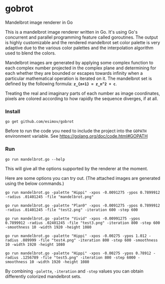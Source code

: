 # gobrot
Mandelbrot image renderer in Go

This is a mandelbrot image renderer written in Go. It's using Go's concurrent and parallel programming feature called goroutines. The output is highly customizable and the rendered mandelbrot set color palette is very adaptive due to the various color palettes and the interpolation algorithm used to blend the colors.

Mandelbrot images are generated by applying some complex function to each complex number projected in the complex plane and determining for each whether they are bounded or escapes towards infinity when a particular mathematical operation is iterated on it. The mandelbrot set is defined by the following formula: <strong>`z_{n+1} = z_n^2 + c`</strong>. 

Treating the real and imaginary parts of each number as image coordinates, pixels are colored according to how rapidly the sequence diverges, if at all.

### Install
```
go get github.com/esimov/gobrot
```

Before to run the code you need to include the project into the `GOPATH` environment variable. See https://golang.org/doc/code.html#GOPATH
### Run

```
go run mandelbrot.go --help
```

This will give all the options supported by the renderer at the moment.

Here are some options you can try out. (The attached images are generated using the below commands.)

```
go run mandelbrot.go -palette "Hippi" -xpos -0.0091275 -ypos 0.7899912 -radius .01401245 -file "mandelbrot.png"
```
```
go run mandelbrot.go -palette "Plan9" -xpos -0.0091275 -ypos 0.7899912 -radius .01401245 -file "test2.png" -iteration 600 -step 600
```
```
go run mandelbrot.go -palette "Vivid" -xpos -0.00991275 -ypos 0.7899912 -radius .02401245 -file "test3.png" -iteration 800 -step 600 -smoothness 10 -width 1920 -height 1080
```
```
go run mandelbrot.go -palette "Hippi" -xpos -0.00275 -ypos 1.012 -radius .089999 -file "test4.png" -iteration 800 -step 600 -smoothness 10 -width 1920 -height 1080
```
```
go run mandelbrot.go -palette "Hippi" -xpos -0.00275 -ypos 0.78912 -radius .1256789 -file "test5.png" -iteration 800 -step 6000 -smoothness 10 -width 1920 -height 1080
```

By combining `-palette`, `-iteration` and `-step` values you can obtain differently colorized mandelbrot sets.

